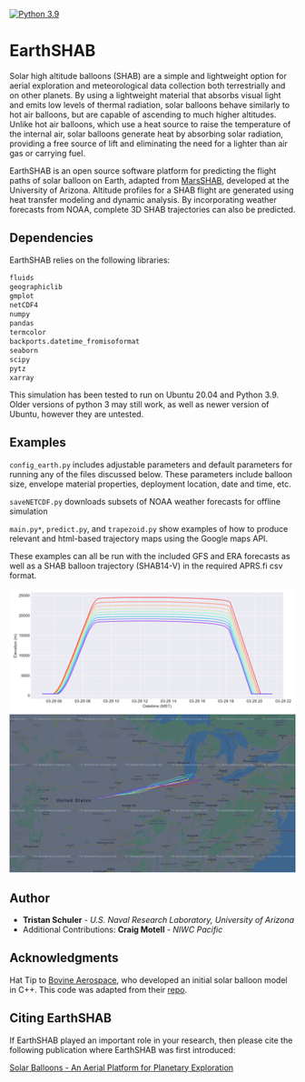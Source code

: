 [![Python 3.9](https://img.shields.io/badge/python-3.9-blue.svg)](https://www.python.org/downloads/release/python-390/)

# EarthSHAB

Solar high altitude balloons (SHAB) are a simple and lightweight option for aerial exploration and meteorological data collection both terrestrially and on other planets. By using a
lightweight material that absorbs visual light and emits low levels of thermal radiation, solar balloons behave similarly to hot air balloons, but are capable of ascending to much higher altitudes. Unlike hot air balloons, which use a heat source to raise the temperature of the internal air, solar balloons generate heat by absorbing solar radiation, providing a free source of lift and eliminating the need for a lighter than air gas or carrying fuel.

EarthSHAB is an open source software platform for predicting the flight paths of solar balloon on Earth, adapted from [MarsSHAB](https://github.com/tkschuler/SolarBalloon), developed at the University of Arizona. Altitude profiles for a SHAB flight are generated using heat transfer modeling and dynamic analysis. By incorporating weather forecasts from NOAA, complete 3D SHAB trajectories can also be predicted.  

## Dependencies

EarthSHAB relies on the following libraries:

```
fluids
geographiclib
gmplot
netCDF4
numpy
pandas
termcolor
backports.datetime_fromisoformat
seaborn
scipy
pytz
xarray
```

This simulation has been tested to run on Ubuntu 20.04 and Python 3.9.  Older versions of python 3 may still work, as well as newer version of Ubuntu, however they are untested. 

## Examples

``config_earth.py`` includes adjustable parameters and default parameters for running any of the files discussed below. These parameters include balloon size, envelope material properties, deployment location, date and time, etc.

``saveNETCDF.py`` downloads subsets of NOAA weather forecasts for offline simulation

``main.py*``, ``predict.py``, and ``trapezoid.py`` show examples of how to produce relevant and html-based trajectory maps using the Google maps API.

These examples can all be run with the included GFS and ERA forecasts as well as a SHAB balloon trajectory (SHAB14-V) in the required APRS.fi csv format.

<img src = "img/rainbow_trajectories_altitude.png" />

<img src = "img/rainbow_trajectories_map.PNG" />


## Author

* **Tristan Schuler** - *U.S. Naval Research Laboratory, University of Arizona*
* Additional Contributions: **Craig Motell** - *NIWC Pacific*

## Acknowledgments

Hat Tip to [Bovine Aerospace](https://bovineaerospace.wordpress.com/), who developed an initial solar balloon model in C++. This code was adapted from their [repo](https://github.com/tunawhiskers/balloon_trajectory).

## Citing EarthSHAB

If EarthSHAB played an important role in your research, then please cite the following publication
where EarthSHAB was first introduced:

[Solar Balloons - An Aerial Platform for Planetary Exploration](https://repository.arizona.edu/handle/10150/656740)
